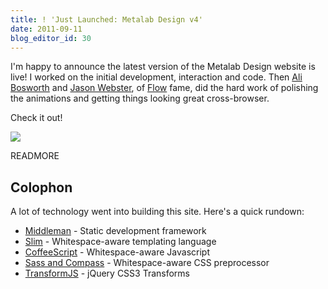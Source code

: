 ```yaml
---
title: ! 'Just Launched: Metalab Design v4'
date: 2011-09-11
blog_editor_id: 30
---
```


[Ali Bosworth]: http://twitter.com/#!/alibosworth
[Jason Webster]: http://twitter.com/#!/jasonswebster
[Flow]: http://www.getflow.com/
[Middleman]: http://middlemanapp.com
[Slim]: http://slim-lang.com/
[CoffeeScript]: http://jashkenas.github.com/coffee-script/
[Sass and Compass]: http://compass-style.org/
[TransformJS]: http://transformjs.strobeapp.com/

I'm happy to announce the latest version of the Metalab Design website is live! I worked on the initial development, interaction and code. Then [Ali Bosworth] and [Jason Webster], of [Flow] fame, did the hard work of polishing the animations and getting things looking great cross-browser.

Check it out!

<a href="http://metalabdesign.com"><img src="/images/metalab.jpg"></a>

READMORE

## Colophon

A lot of technology went into building this site. Here's a quick rundown:

* [Middleman] - Static development framework
* [Slim] - Whitespace-aware templating language
* [CoffeeScript] - Whitespace-aware Javascript
* [Sass and Compass] - Whitespace-aware CSS preprocessor
* [TransformJS] - jQuery CSS3 Transforms